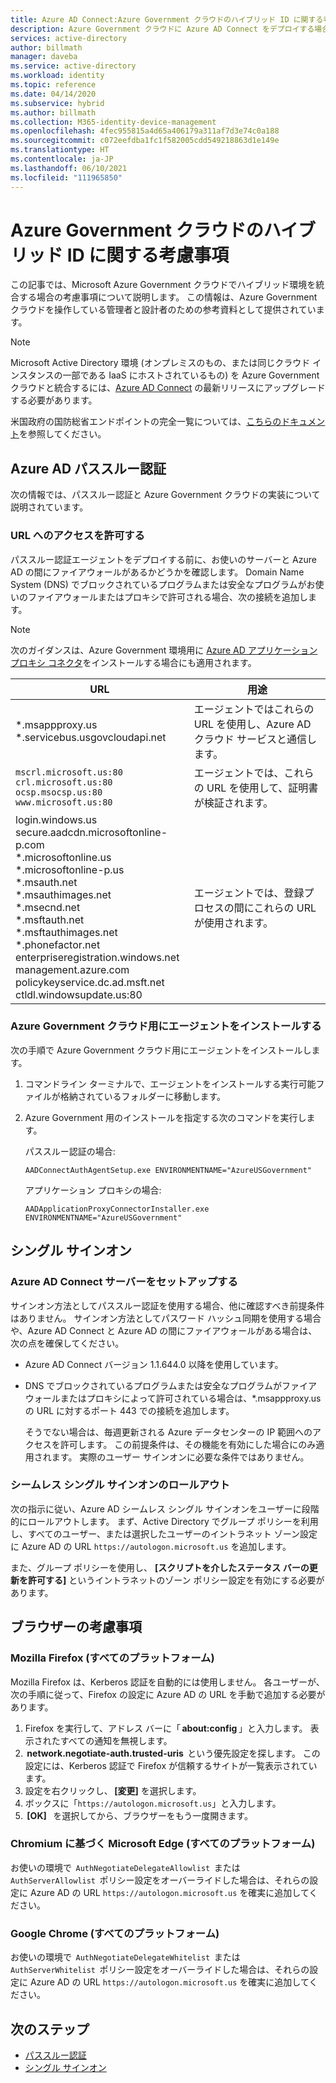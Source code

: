 ```yaml
---
title: Azure AD Connect:Azure Government クラウドのハイブリッド ID に関する考慮事項
description: Azure Government クラウドに Azure AD Connect をデプロイする場合の特別な考慮事項。
services: active-directory
author: billmath
manager: daveba
ms.service: active-directory
ms.workload: identity
ms.topic: reference
ms.date: 04/14/2020
ms.subservice: hybrid
ms.author: billmath
ms.collection: M365-identity-device-management
ms.openlocfilehash: 4fec955815a4d65a406179a311af7d3e74c0a188
ms.sourcegitcommit: c072eefdba1fc1f582005cdd549218863d1e149e
ms.translationtype: HT
ms.contentlocale: ja-JP
ms.lasthandoff: 06/10/2021
ms.locfileid: "111965850"
---
```

# <a name="hybrid-identity-considerations-for-the-azure-government-cloud"></a>Azure Government クラウドのハイブリッド ID に関する考慮事項

この記事では、Microsoft Azure Government クラウドでハイブリッド環境を統合する場合の考慮事項について説明します。 この情報は、Azure Government クラウドを操作している管理者と設計者のための参考資料として提供されています。

> [!NOTE]
> Microsoft Active Directory 環境 (オンプレミスのもの、または同じクラウド インスタンスの一部である IaaS にホストされているもの) を Azure Government クラウドと統合するには、[Azure AD Connect](https://www.microsoft.com/download/details.aspx?id=47594) の最新リリースにアップグレードする必要があります。

米国政府の国防総省エンドポイントの完全一覧については、[こちらのドキュメント](/office365/enterprise/office-365-u-s-government-dod-endpoints)を参照してください。

## <a name="azure-ad-pass-through-authentication"></a>Azure AD パススルー認証

次の情報では、パススルー認証と Azure Government クラウドの実装について説明されています。

### <a name="allow-access-to-urls"></a>URL へのアクセスを許可する

パススルー認証エージェントをデプロイする前に、お使いのサーバーと Azure AD の間にファイアウォールがあるかどうかを確認します。 Domain Name System (DNS) でブロックされているプログラムまたは安全なプログラムがお使いのファイアウォールまたはプロキシで許可される場合、次の接続を追加します。

> [!NOTE]
> 次のガイダンスは、Azure Government 環境用に [Azure AD アプリケーション プロキシ コネクタ](../app-proxy/what-is-application-proxy.md)をインストールする場合にも適用されます。

|URL |用途|
|-----|-----|
|&#42;.msappproxy.us</br>&#42;.servicebus.usgovcloudapi.net|エージェントではこれらの URL を使用し、Azure AD クラウド サービスと通信します。 |
|`mscrl.microsoft.us:80` </br>`crl.microsoft.us:80` </br>`ocsp.msocsp.us:80` </br>`www.microsoft.us:80`| エージェントでは、これらの URL を使用して、証明書が検証されます。|
|login.windows.us </br>secure.aadcdn.microsoftonline-p.com </br>&#42;.microsoftonline.us </br>&#42;.microsoftonline-p.us </br>&#42;.msauth.net </br>&#42;.msauthimages.net </br>&#42;.msecnd.net</br>&#42;.msftauth.net </br>&#42;.msftauthimages.net</br>&#42;.phonefactor.net </br>enterpriseregistration.windows.net</br>management.azure.com </br>policykeyservice.dc.ad.msft.net</br>ctldl.windowsupdate.us:80| エージェントでは、登録プロセスの間にこれらの URL が使用されます。

### <a name="install-the-agent-for-the-azure-government-cloud"></a>Azure Government クラウド用にエージェントをインストールする

次の手順で Azure Government クラウド用にエージェントをインストールします。

1. コマンドライン ターミナルで、エージェントをインストールする実行可能ファイルが格納されているフォルダーに移動します。
1. Azure Government 用のインストールを指定する次のコマンドを実行します。

   パススルー認証の場合:

   ```
   AADConnectAuthAgentSetup.exe ENVIRONMENTNAME="AzureUSGovernment"
   ```

   アプリケーション プロキシの場合:

   ```
   AADApplicationProxyConnectorInstaller.exe ENVIRONMENTNAME="AzureUSGovernment" 
   ```

## <a name="single-sign-on"></a>シングル サインオン

### <a name="set-up-your-azure-ad-connect-server"></a>Azure AD Connect サーバーをセットアップする

サインオン方法としてパススルー認証を使用する場合、他に確認すべき前提条件はありません。 サインオン方法としてパスワード ハッシュ同期を使用する場合や、Azure AD Connect と Azure AD の間にファイアウォールがある場合は、次の点を確保してください。

- Azure AD Connect バージョン 1.1.644.0 以降を使用しています。
- DNS でブロックされているプログラムまたは安全なプログラムがファイアウォールまたはプロキシによって許可されている場合は、&#42;.msappproxy.us の URL に対するポート 443 での接続を追加します。

  そうでない場合は、毎週更新される Azure データセンターの IP 範囲へのアクセスを許可します。 この前提条件は、その機能を有効にした場合にのみ適用されます。 実際のユーザー サインオンに必要な条件ではありません。

### <a name="roll-out-seamless-single-sign-on"></a>シームレス シングル サインオンのロールアウト

次の指示に従い、Azure AD シームレス シングル サインオンをユーザーに段階的にロールアウトします。 まず、Active Directory でグループ ポリシーを利用し、すべてのユーザー、または選択したユーザーのイントラネット ゾーン設定に Azure AD の URL `https://autologon.microsoft.us` を追加します。

また、グループ ポリシーを使用し、 **[スクリプトを介したステータス バーの更新を許可する]** というイントラネットのゾーン ポリシー設定を有効にする必要があります。

## <a name="browser-considerations"></a>ブラウザーの考慮事項

### <a name="mozilla-firefox-all-platforms"></a>Mozilla Firefox (すべてのプラットフォーム)

Mozilla Firefox は、Kerberos 認証を自動的には使用しません。 各ユーザーが、次の手順に従って、Firefox の設定に Azure AD の URL を手動で追加する必要があります。

1. Firefox を実行して、アドレス バーに「 **about:config** 」と入力します。 表示されたすべての通知を無視します。
1.  **network.negotiate-auth.trusted-uris**  という優先設定を探します。 この設定には、Kerberos 認証で Firefox が信頼するサイトが一覧表示されています。
1. 設定を右クリックし、 **[変更]** を選択します。
1. ボックスに「`https://autologon.microsoft.us`」と入力します。
1.  **[OK]**   を選択してから、ブラウザーをもう一度開きます。

### <a name="microsoft-edge-based-on-chromium-all-platforms"></a>Chromium に基づく Microsoft Edge (すべてのプラットフォーム)

お使いの環境で  `AuthNegotiateDelegateAllowlist`  または `AuthServerAllowlist`  ポリシー設定をオーバーライドした場合は、それらの設定に Azure AD の URL `https://autologon.microsoft.us` を確実に追加してください。

### <a name="google-chrome-all-platforms"></a>Google Chrome (すべてのプラットフォーム)

お使いの環境で  `AuthNegotiateDelegateWhitelist`  または `AuthServerWhitelist`  ポリシー設定をオーバーライドした場合は、それらの設定に Azure AD の URL `https://autologon.microsoft.us` を確実に追加してください。

## <a name="next-steps"></a>次のステップ

- [パススルー認証](how-to-connect-pta-quick-start.md#step-1-check-the-prerequisites)
- [シングル サインオン](how-to-connect-sso-quick-start.md#step-1-check-the-prerequisites)